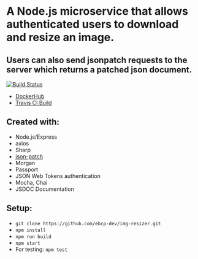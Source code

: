# A Node.js microservice that allows authenticated users to download and resize an image.

## Users can also send jsonpatch requests to the server which returns a patched json document.

[![Build Status](https://travis-ci.org/ebcp-dev/img-resizer.svg?branch=master)](https://travis-ci.org/ebcp-dev/img-resizer)

- [DockerHub](https://hub.docker.com/r/ebcperez/img-resizer/)
- [Travis CI Build](https://travis-ci.org/ebcp-dev/img-resizer/)

## Created with:

- Node.js/Express
- axios
- Sharp
- [json-patch](http://bruth.github.io/jsonpatch-js/)
- Morgan
- Passport
- JSON Web Tokens authentication
- Mocha, Chai
- JSDOC Documentation

## Setup:

- `git clone https://github.com/ebcp-dev/img-resizer.git`
- `npm install`
- `npm run build`
- `npm start`
- For testing: `npm test`

